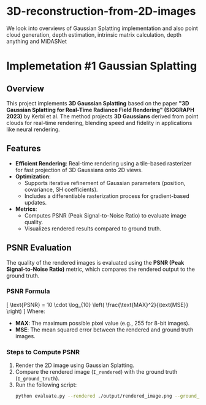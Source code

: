 # 3D-reconstruction-from-2D-images
We look into overviews of Gaussian Splatting implementation and also point cloud generation, depth estimation, intrinsic matrix calculation, depth anything and MiDASNet

# Implemetation #1 Gaussian Splatting 

## Overview
This project implements **3D Gaussian Splatting** based on the paper **"3D Gaussian Splatting for Real-Time Radiance Field Rendering" (SIGGRAPH 2023)** by Kerbl et al. The method projects **3D Gaussians** derived from point clouds for real-time rendering, blending speed and fidelity in applications like neural rendering.

## Features
- **Efficient Rendering**: Real-time rendering using a tile-based rasterizer for fast projection of 3D Gaussians onto 2D views.
- **Optimization**:
  - Supports iterative refinement of Gaussian parameters (position, covariance, SH coefficients).
  - Includes a differentiable rasterization process for gradient-based updates.
- **Metrics**:
  - Computes PSNR (Peak Signal-to-Noise Ratio) to evaluate image quality.
  - Visualizes rendered results compared to ground truth.
## PSNR Evaluation
The quality of the rendered images is evaluated using the **PSNR (Peak Signal-to-Noise Ratio)** metric, which compares the rendered output to the ground truth.

### PSNR Formula
\[
\text{PSNR} = 10 \cdot \log_{10} \left( \frac{\text{MAX}^2}{\text{MSE}} \right)
\]
Where:
- **MAX**: The maximum possible pixel value (e.g., 255 for 8-bit images).
- **MSE**: The mean squared error between the rendered and ground truth images.

### Steps to Compute PSNR
1. Render the 2D image using Gaussian Splatting.
2. Compare the rendered image (`I_rendered`) with the ground truth (`I_ground_truth`).
3. Run the following script:
   ```bash
   python evaluate.py --rendered ./output/rendered_image.png --ground_truth ./data/ground_truth.png

